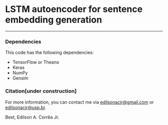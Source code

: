 # LSTM autoencoder for sentence embedding generation
---


### Dependencies

This code has the following dependencies:

- TensorFlow or Theano
- Keras
- NumPy
- Gensim


### Citation[under construction]


For more information, you can contact me via edilsonacjr@gmail.com or edilsonacjr@usp.br.




Best, Edilson A. Corrêa Jr.
